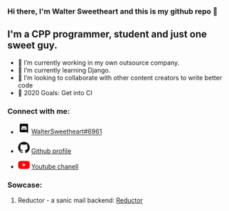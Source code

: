 ### Hi there, I'm Walter Sweetheart and this is my github repo 👋

## I'm a CPP programmer, student and just one sweet guy.
- 🔭 I’m currently working in my own outsource company.
- 🌱 I’m currently learning Django.
- 👯 I’m looking to collaborate with other content creators to write better code
- 🥅 2020 Goals: Get into CI
### Connect with me:
- [<img align="bottom" alt="discord.com" width="26px" src="https://raw.githubusercontent.com/WalterSweetheart/WalterSweetheart/5523a3501c6d96f5d214e67ca151716dab94b856/Discord-Logo-Black.svg" />](https://discord.com) [WalterSweetheart#6961](https://discord.com)

- [<img align="bottom" alt="github.com" width="26px" src="https://raw.githubusercontent.com/WalterSweetheart/WalterSweetheart/master/GitHub-Mark-32px.png" />](https://github.com/WalterSweetheart) [Github profile](https://github.com/WalterSweetheart)

- [<img alt="bottom" atl="youtube.com" width="26px" src="https://github.com/WalterSweetheart/WalterSweetheart/blob/master/youtube_social_icon_red.png" />](https://www.youtube.com/channel/UC_R9cpdCUqwK4pXjIM2CWHg) [Youtube chanell](https://www.youtube.com/channel/UC_R9cpdCUqwK4pXjIM2CWHg)

### Sowcase:
1. Reductor - a sanic mail backend: [Reductor](https://github.com/WalterSweetheart/reductor)
